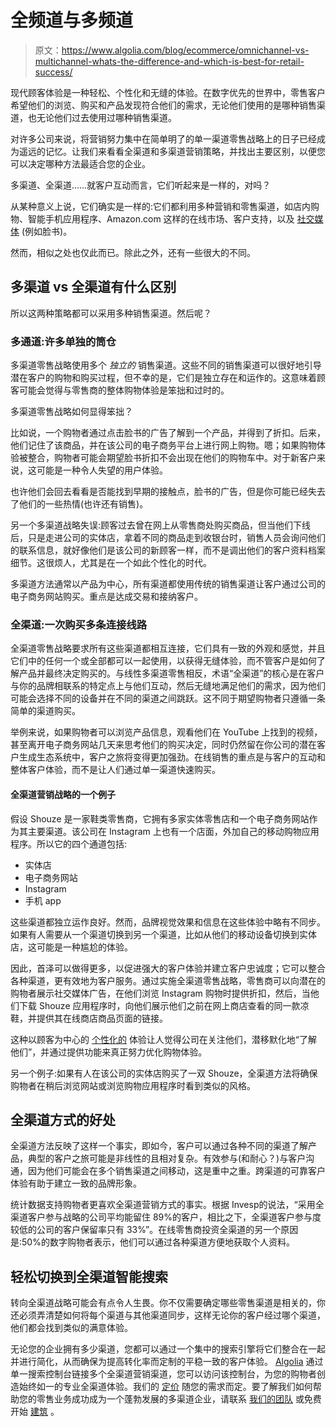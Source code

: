 # 全频道与多频道

> 原文：<https://www.algolia.com/blog/ecommerce/omnichannel-vs-multichannel-whats-the-difference-and-which-is-best-for-retail-success/>

现代顾客体验是一种轻松、个性化和无缝的体验。在数字优先的世界中，零售客户希望他们的浏览、购买和产品发现符合他们的需求，无论他们使用的是哪种销售渠道，也无论他们过去使用过哪种销售渠道。

对许多公司来说，将营销努力集中在简单明了的单一渠道零售战略上的日子已经成为遥远的记忆。让我们来看看全渠道和多渠道营销策略，并找出主要区别，以便您可以决定哪种方法最适合您的企业。

多渠道、全渠道……就客户互动而言，它们听起来是一样的，对吗？

从某种意义上说，它们确实是一样的:它们都利用多种营销和零售渠道，如店内购物、智能手机应用程序、Amazon.com 这样的在线市场、客户支持，以及 [社交媒体](https://www.algolia.com/blog/ecommerce/how-to-boost-ecommerce-with-social-media/) (例如脸书)。

然而，相似之处也仅此而已。除此之外，还有一些很大的不同。

## [](#what%e2%80%99s-the-difference-multichannel-vs-omnichannel%c2%a0)多渠道 vs 全渠道有什么区别

所以这两种策略都可以采用多种销售渠道。然后呢？

### [](#multichannel-many-separate-silos)多通道:许多单独的筒仓

多渠道零售战略使用多个 *独立的* 销售渠道。这些不同的销售渠道可以很好地引导潜在客户的购物和购买过程，但不幸的是，它们是独立存在和运作的。这意味着顾客可能会觉得与零售商的整体购物体验是笨拙和过时的。

多渠道零售战略如何显得笨拙？

比如说，一个购物者通过点击脸书的广告了解到一个产品，并得到了折扣。后来，他们记住了该商品，并在该公司的电子商务平台上进行网上购物。嗯；如果购物体验被整合，购物者可能会期望脸书折扣不会出现在他们的购物车中。对于新客户来说，这可能是一种令人失望的用户体验。

也许他们会回去看看是否能找到早期的接触点，脸书的广告，但是你可能已经失去了他们的一些热情(也许还有销售)。

另一个多渠道战略失误:顾客过去曾在网上从零售商处购买商品，但当他们下线后，只是走进公司的实体店，拿着不同的商品走到收银台时，销售人员会询问他们的联系信息，就好像他们是该公司的新顾客一样，而不是调出他们的客户资料档案细节。这很烦人，尤其是在一个如此个性化的时代。

多渠道方法通常以产品为中心，所有渠道都使用传统的销售渠道让客户通过公司的电子商务网站购买。重点是达成交易和接纳客户。

### [](#omnichannel-many-connected-routes-to-a-purchase)全渠道:一次购买多条连接线路

全渠道零售战略要求所有这些渠道都相互连接，它们具有一致的外观和感觉，并且它们中的任何一个或全部都可以一起使用，以获得无缝体验，而不管客户是如何了解产品并最终决定购买的。与线性多渠道零售相反，术语“全渠道”的核心是在客户与你的品牌相联系的特定点上与他们互动，然后无缝地满足他们的需求，因为他们可能会选择不同的设备并在不同的渠道之间跳跃。这不同于期望购物者只遵循一条简单的渠道购买。

举例来说，如果购物者可以浏览产品信息，观看他们在 YouTube 上找到的视频，甚至离开电子商务网站几天来思考他们的购买决定，同时仍然留在你公司的潜在客户生成生态系统中，客户之旅将变得更加强劲。在线销售的重点是与客户的互动和整体客户体验，而不是让人们通过单一渠道快速购买。

#### 全渠道营销战略的一个例子

假设 Shouze 是一家鞋类零售商，它拥有多家实体零售店和一个电子商务网站作为其主要渠道。该公司在 Instagram 上也有一个店面，外加自己的移动购物应用程序。所以它的四个通道包括:

*   实体店
*   电子商务网站
*   Instagram
*   手机 app

这些渠道都独立运作良好。然而，品牌视觉效果和信息在这些体验中略有不同步。如果有人需要从一个渠道切换到另一个渠道，比如从他们的移动设备切换到实体店，这可能是一种尴尬的体验。

因此，首泽可以做得更多，以促进强大的客户体验并建立客户忠诚度；它可以整合各种渠道，更有效地为客户服务。通过实施全渠道零售战略，零售商可以向潜在的购物者展示社交媒体广告，在他们浏览 Instagram 购物时提供折扣，然后，当他们下载 Shouze 应用程序时，向他们展示他们之前在网上商店查看的同一款凉鞋，并提供其在线商店商品页面的链接。

这种以顾客为中心的 [个性化的](https://www.algolia.com/blog/ux/build-better-search-personalization-with-control-and-visibility/) 体验让人觉得公司在关注他们，潜移默化地“了解他们”，并通过提供功能来真正努力优化购物体验。

另一个例子:如果有人在该公司的实体店购买了一双 Shouze，全渠道方法将确保购物者在稍后浏览网站或浏览购物应用程序时看到类似的风格。

## [](#the-benefits-of-an-omnichannel-approach%c2%a0)全渠道方式的好处

全渠道方法反映了这样一个事实，即如今，客户可以通过各种不同的渠道了解产品，典型的客户之旅可能是非线性的且相对复杂。有效参与(和耐心？)与客户沟通，因为他们可能会在多个销售渠道之间移动，这是重中之重。跨渠道的可靠客户体验有助于建立一致的品牌形象。

统计数据支持购物者更喜欢全渠道营销方式的事实。根据 Invesp[](https://www.invespcro.com/blog/state-of-omnichannel-shopping/)的说法，“采用全渠道客户参与战略的公司平均能留住 89%的客户，相比之下，全渠道客户参与度较低的公司的客户保留率只有 33%”。在线零售商投资全渠道的另一个原因是:50%的数字购物者表示，他们可以通过各种渠道方便地获取个人资料。

## [](#easily-switch-to-omnichannel-with-intelligent-search)轻松切换到全渠道智能搜索

转向全渠道战略可能会有点令人生畏。你不仅需要确定哪些零售渠道是相关的，你还必须弄清楚如何将每个渠道与其他渠道同步，这样无论你的客户经过哪个渠道，他们都会找到类似的满意体验。

无论您的企业拥有多少渠道，您都可以通过一个集中的搜索引擎将它们整合在一起并进行简化，从而确保为提高转化率而定制的平稳一致的客户体验。 [Algolia](https://www.algolia.com/) 通过单一搜索控制台链接多个全渠道营销渠道，您可以访问该控制台，为您的购物者创造始终如一的专业全渠道体验。我们的 [定价](https://www.algolia.com/blog/algolia/introducing-algolias-most-customer-friendly-pricing/) 随您的需求而定。要了解我们如何帮助您的零售业务成功成为一个蓬勃发展的多渠道企业，请联系 [我们的团队](https://www.algolia.com/contactus/) 或免费开始 [建筑](https://www.algolia.com/users/sign_up) 。